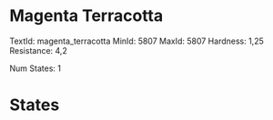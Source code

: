 # Magenta Terracotta
TextId: magenta_terracotta
MinId: 5807
MaxId: 5807
Hardness: 1,25
Resistance: 4,2

Num States: 1
# States
```

```
